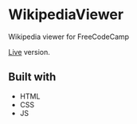 # WikipediaViewer
Wikipedia viewer for FreeCodeCamp

[Live](https://azdanov.github.io/WikipediaViewer/) version.

## Built with

* HTML
* CSS
* JS
